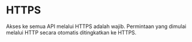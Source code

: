 # HTTPS

Akses ke semua API melalui HTTPS adalah wajib. Permintaan yang dimulai melalui HTTP secara otomatis ditingkatkan ke HTTPS.

